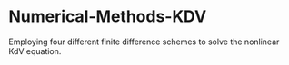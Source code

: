 # Numerical-Methods-KDV
Employing four different finite difference schemes to solve the nonlinear KdV equation.
